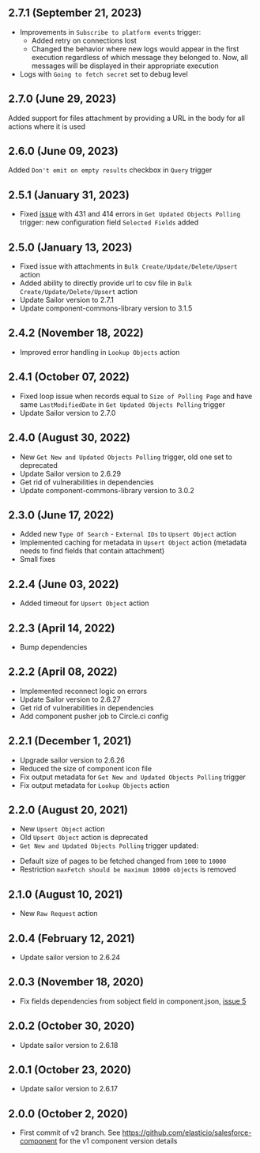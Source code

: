 ## 2.7.1 (September 21, 2023)
* Improvements in `Subscribe to platform events` trigger:
  * Added retry on connections lost
  * Changed the behavior where new logs would appear in the first execution regardless of which message they belonged to. Now, all messages will be displayed in their appropriate execution
* Logs with `Going to fetch secret` set to debug level

## 2.7.0 (June 29, 2023)
Added support for  files attachment by providing a URL in the body for all actions where it is used

## 2.6.0 (June 09, 2023)
Added `Don't emit on empty results` checkbox in `Query` trigger

## 2.5.1 (January 31, 2023)
* Fixed [issue](https://github.com/elasticio/salesforce-component-v2/issues/59) with 431 and 414 errors in `Get Updated Objects Polling` trigger: new configuration field `Selected Fields` added

## 2.5.0 (January 13, 2023)
* Fixed issue with attachments in `Bulk Create/Update/Delete/Upsert` action
* Added ability to directly provide url to csv file in `Bulk Create/Update/Delete/Upsert` action
* Update Sailor version to 2.7.1
* Update component-commons-library version to 3.1.5

## 2.4.2 (November 18, 2022)
* Improved error handling in `Lookup Objects` action

## 2.4.1 (October 07, 2022)
* Fixed loop issue when records equal to `Size of Polling Page` and have same `LastModifiedDate` in `Get Updated Objects Polling` trigger
* Update Sailor version to 2.7.0

## 2.4.0 (August 30, 2022)
* New `Get New and Updated Objects Polling` trigger, old one set to deprecated
* Update Sailor version to 2.6.29
* Get rid of vulnerabilities in dependencies
* Update component-commons-library version to 3.0.2

## 2.3.0 (June 17, 2022)
* Added new `Type Of Search` - `External IDs` to `Upsert Object` action
* Implemented caching for metadata in `Upsert Object` action (metadata needs to find fields that contain attachment)
* Small fixes

## 2.2.4 (June 03, 2022)
* Added timeout for `Upsert Object` action

## 2.2.3 (April 14, 2022)
* Bump dependencies

## 2.2.2 (April 08, 2022)
* Implemented reconnect logic on errors
* Update Sailor version to 2.6.27
* Get rid of vulnerabilities in dependencies
* Add component pusher job to Circle.ci config


## 2.2.1 (December 1, 2021)

* Upgrade sailor version to 2.6.26
* Reduced the size of component icon file
* Fix output metadata for `Get New and Updated Objects Polling` trigger
* Fix output metadata for `Lookup Objects` action

## 2.2.0 (August 20, 2021)

* New `Upsert Object` action
* Old `Upsert Object` action is deprecated
* `Get New and Updated Objects Polling` trigger updated:
 - Default size of pages to be fetched changed from `1000` to `10000`
 - Restriction `maxFetch should be maximum 10000 objects` is removed

## 2.1.0 (August 10, 2021)

* New `Raw Request` action

## 2.0.4 (February 12, 2021)

* Update sailor version to 2.6.24

## 2.0.3 (November 18, 2020)

* Fix fields dependencies from sobject field in component.json, [issue 5](https://github.com/elasticio/salesforce-component-v2/issues/5)

## 2.0.2 (October 30, 2020)

* Update sailor version to 2.6.18

## 2.0.1 (October 23, 2020)

* Update sailor version to 2.6.17

## 2.0.0 (October 2, 2020)

* First commit of v2 branch. See https://github.com/elasticio/salesforce-component for the v1 component version details
